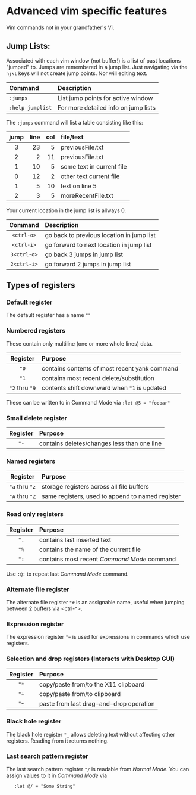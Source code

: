 # Advanced vim specific features
Vim commands not in your grandfather's Vi.

## Jump Lists:
Associated with each vim window (not buffer!) is a list of
past locations "jumped" to.  Jumps are remembered in a jump
list.  Just navigating via the `hjkl` keys will not create
jump points.  Nor will editing text.

| Command          | Description                          |
|:---------------- |:------------------------------------ |
| `:jumps`         | List jump points for active window   |
| `:help jumplist` | For more detailed info on jump lists |

The `:jumps` command will list a table consisting like this:

| jump | line | col | file/text                 |
|:----:| ----:| ---:|:------------------------- |
|  3   | 23   | 5   | previousFile.txt          |
|  2   | 2    | 11  | previousFile.txt          |
|  1   | 10   | 5   | some text in current file |
|  0   | 12   | 2   | other text current file   |
|  1   | 5    | 10  | text on line 5            |
|  2   | 3    | 5   | moreRecentFile.txt        |

Your current location in the jump list is allways 0.

| Command     | Description                                 |
|:-----------:|:------------------------------------------- |
| `<ctrl-o>`  | go back to previous location in jump list   |
| `<ctrl-i>`  | go forward to next location in jump list    |
| `3<ctrl-o>` | go back 3 jumps in jump list                |
| `2<ctrl-i>` | go forward 2 jumps in jump list             |

## Types of registers
### Default register
The default register has a name `""`

### Numbered registers
These contain only multiline (one or more whole lines) data.

| Register       | Purpose                                        |
|:--------------:|:---------------------------------------------- |
| `"0`           | contains contents of most recent yank command  |
| `"1`           | contains most recent delete/substitution       |
| `"2` thru `"9` | contents shift downward when `"1` is updated   |

These can be written to in Command Mode via `:let @5 = "foobar"`

### Small delete register

| Register       | Purpose                                      |
|:--------------:|:-------------------------------------------- |
| `"-`           | contains deletes/changes less than one line  |

### Named registers

| Register       | Purpose                                           |
|:--------------:|:------------------------------------------------- |
| `"a` thru `"z` | storage registers across all file buffers         |
| `"A` thru `"Z` | same registers, used to append to named register  |

### Read only registers

| Register  | Purpose                                      |
|:---------:|:-------------------------------------------- |
| `".`      | contains last inserted text                  |
| `"%`      | contains the name of the current file        |
| `":`      | contains most recent _Command Mode_ command  |

Use `:@:` to repeat last _Command Mode_ command.

### Alternate file register 
The alternate file register `"#` is an assignable name, useful when jumping
between 2 buffers via <ctrl-^>.

### Expression register
The expression register `"=` is used for expressions in commands
which use registers.

### Selection and drop registers (Interacts with Desktop GUI)

| Register  | Purpose                                  |
|:---------:|:---------------------------------------- |
| `"*`      | copy/paste from/to the X11 clipboard     |
| `"+`      | copy/paste from/to clipboard             |
| `"~`      | paste from last drag-and-drop operation  |

### Black hole register
The black hole register `"_` allows deleting text without affecting
other registers.  Reading from it returns nothing.

### Last search pattern register
The last search pattern register `"/` is readable from _Normal Mode_.
You can assign values to it in _Command Mode_ via
```
   :let @/ = "Some String"
```
